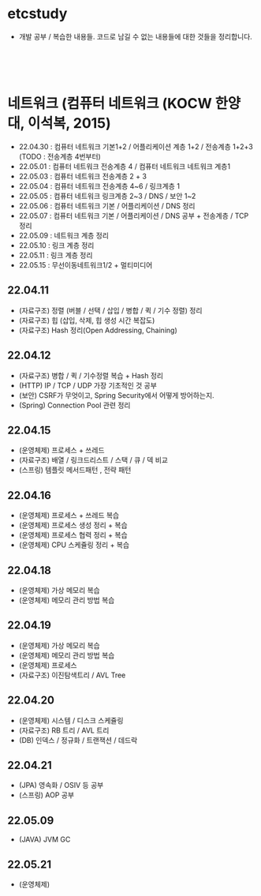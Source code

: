 # etcstudy
- 개발 공부 / 복습한 내용들. 코드로 남길 수 없는 내용들에 대한 것들을 정리합니다.
<br>
<br>
<br>

# 네트워크 (컴퓨터 네트워크 (KOCW 한양대, 이석복, 2015)
- 22.04.30 : 컴퓨터 네트워크 기본1+2 / 어플리케이션 계층 1+2 / 전송계층 1+2+3 (TODO : 전송계층 4번부터)
- 22.05.01 : 컴퓨터 네트워크 전송계층 4 / 컴퓨터 네트워크 네트워크 계층1 
- 22.05.03 : 컴퓨터 네트워크 전송계층 2 + 3 
- 22.05.04 : 컴퓨터 네트워크 전송계층 4~6 / 링크계층 1
- 22.05.05 : 컴퓨터 네트워크 링크계층 2~3 / DNS / 보안 1~2
- 22.05.06 : 컴퓨터 네트워크 기본 / 어플리케이션 / DNS 정리
- 22.05.07 : 컴퓨터 네트워크 기본 / 어플리케이션 / DNS 공부 + 전송계층 / TCP 정리
- 22.05.09 : 네트워크 계층 정리
- 22.05.10 : 링크 계층 정리
- 22.05.11 : 링크 계층 정리
- 22.05.15 : 무선이동네트워크1/2 + 멀티미디어 


## 22.04.11
- (자료구조) 정렬 (버블 / 선택 / 삽입 / 병합 / 퀵 / 기수 정렬) 정리
- (자료구조) 힙 (삽입, 삭제, 힙 생성 시간 복잡도)
- (자료구조) Hash 정리(Open Addressing, Chaining) 

## 22.04.12
- (자료구조) 병합 / 퀵 / 기수정렬 복습 + Hash 정리
- (HTTP) IP / TCP / UDP 가장 기초적인 것 공부
- (보안) CSRF가 무엇이고, Spring Security에서 어떻게 방어하는지. 
- (Spring) Connection Pool 관련 정리 


## 22.04.15
- (운영체제) 프로세스 + 쓰레드
- (자료구조) 배열 / 링크드리스트 / 스택 / 큐 / 덱 비교
- (스프링) 템플릿 메서드패턴 , 전략 패턴 


## 22.04.16
- (운영체제) 프로세스 + 쓰레드 복습
- (운영체제) 프로세스 생성 정리 + 복습
- (운영체제) 프로세스 협력 정리 + 복습
- (운영체제) CPU 스케쥴링 정리 + 복습


## 22.04.18
- (운영체제) 가상 메모리 복습
- (운영체제) 메모리 관리 방법 복습 

## 22.04.19
- (운영체제) 가상 메모리 복습
- (운영체제) 메모리 관리 방법 복습 
- (운영체제) 프로세스
- (자료구조) 이진탐색트리 / AVL Tree

## 22.04.20
- (운영체제) 시스템 / 디스크 스케쥴링 
- (자료구조) RB 트리 / AVL 트리
- (DB) 인덱스 / 정규화 / 트랜잭션 / 데드락

## 22.04.21
- (JPA) 영속화 / OSIV 등 공부
- (스프링) AOP 공부

## 22.05.09
- (JAVA) JVM GC 

## 22.05.21
- (운영체제) 
